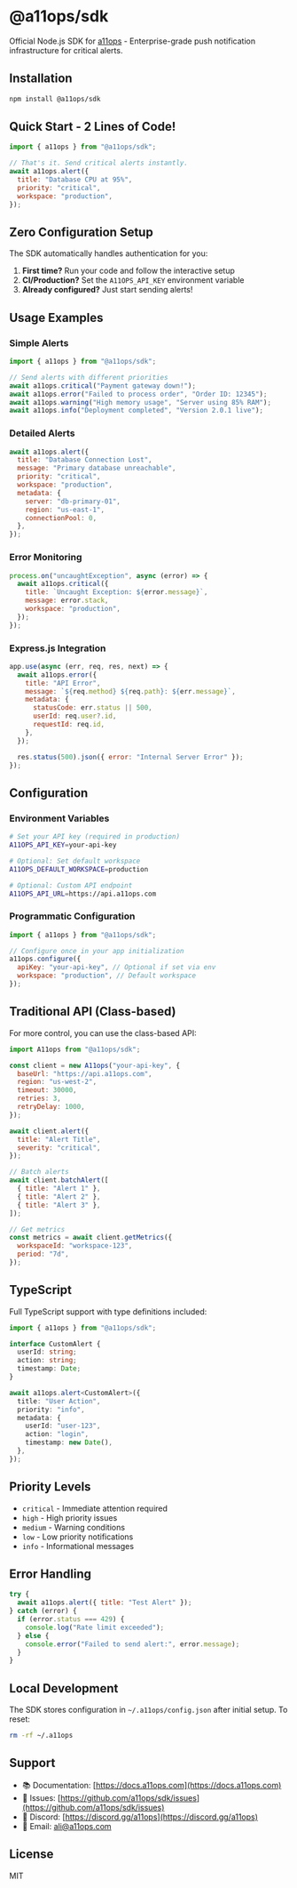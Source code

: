 # @a11ops/sdk

Official Node.js SDK for [a11ops](https://a11ops.com) - Enterprise-grade push notification infrastructure for critical alerts.

## Installation

```bash
npm install @a11ops/sdk
```

## Quick Start - 2 Lines of Code!

```javascript
import { a11ops } from "@a11ops/sdk";

// That's it. Send critical alerts instantly.
await a11ops.alert({
  title: "Database CPU at 95%",
  priority: "critical",
  workspace: "production",
});
```

## Zero Configuration Setup

The SDK automatically handles authentication for you:

1. **First time?** Run your code and follow the interactive setup
2. **CI/Production?** Set the `A11OPS_API_KEY` environment variable
3. **Already configured?** Just start sending alerts!

## Usage Examples

### Simple Alerts

```javascript
import { a11ops } from "@a11ops/sdk";

// Send alerts with different priorities
await a11ops.critical("Payment gateway down!");
await a11ops.error("Failed to process order", "Order ID: 12345");
await a11ops.warning("High memory usage", "Server using 85% RAM");
await a11ops.info("Deployment completed", "Version 2.0.1 live");
```

### Detailed Alerts

```javascript
await a11ops.alert({
  title: "Database Connection Lost",
  message: "Primary database unreachable",
  priority: "critical",
  workspace: "production",
  metadata: {
    server: "db-primary-01",
    region: "us-east-1",
    connectionPool: 0,
  },
});
```

### Error Monitoring

```javascript
process.on("uncaughtException", async (error) => {
  await a11ops.critical({
    title: `Uncaught Exception: ${error.message}`,
    message: error.stack,
    workspace: "production",
  });
});
```

### Express.js Integration

```javascript
app.use(async (err, req, res, next) => {
  await a11ops.error({
    title: "API Error",
    message: `${req.method} ${req.path}: ${err.message}`,
    metadata: {
      statusCode: err.status || 500,
      userId: req.user?.id,
      requestId: req.id,
    },
  });

  res.status(500).json({ error: "Internal Server Error" });
});
```

## Configuration

### Environment Variables

```bash
# Set your API key (required in production)
A11OPS_API_KEY=your-api-key

# Optional: Set default workspace
A11OPS_DEFAULT_WORKSPACE=production

# Optional: Custom API endpoint
A11OPS_API_URL=https://api.a11ops.com
```

### Programmatic Configuration

```javascript
import { a11ops } from "@a11ops/sdk";

// Configure once in your app initialization
a11ops.configure({
  apiKey: "your-api-key", // Optional if set via env
  workspace: "production", // Default workspace
});
```

## Traditional API (Class-based)

For more control, you can use the class-based API:

```javascript
import A11ops from "@a11ops/sdk";

const client = new A11ops("your-api-key", {
  baseUrl: "https://api.a11ops.com",
  region: "us-west-2",
  timeout: 30000,
  retries: 3,
  retryDelay: 1000,
});

await client.alert({
  title: "Alert Title",
  severity: "critical",
});

// Batch alerts
await client.batchAlert([
  { title: "Alert 1" },
  { title: "Alert 2" },
  { title: "Alert 3" },
]);

// Get metrics
const metrics = await client.getMetrics({
  workspaceId: "workspace-123",
  period: "7d",
});
```

## TypeScript

Full TypeScript support with type definitions included:

```typescript
import { a11ops } from "@a11ops/sdk";

interface CustomAlert {
  userId: string;
  action: string;
  timestamp: Date;
}

await a11ops.alert<CustomAlert>({
  title: "User Action",
  priority: "info",
  metadata: {
    userId: "user-123",
    action: "login",
    timestamp: new Date(),
  },
});
```

## Priority Levels

- `critical` - Immediate attention required
- `high` - High priority issues
- `medium` - Warning conditions
- `low` - Low priority notifications
- `info` - Informational messages

## Error Handling

```javascript
try {
  await a11ops.alert({ title: "Test Alert" });
} catch (error) {
  if (error.status === 429) {
    console.log("Rate limit exceeded");
  } else {
    console.error("Failed to send alert:", error.message);
  }
}
```

## Local Development

The SDK stores configuration in `~/.a11ops/config.json` after initial setup. To reset:

```bash
rm -rf ~/.a11ops
```

## Support

- 📚 Documentation: [https://docs.a11ops.com](https://docs.a11ops.com)
- 🐛 Issues: [https://github.com/a11ops/sdk/issues](https://github.com/a11ops/sdk/issues)
- 💬 Discord: [https://discord.gg/a11ops](https://discord.gg/a11ops)
- 📧 Email: ali@a11ops.com

## License

MIT

